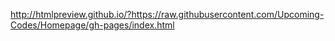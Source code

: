 http://htmlpreview.github.io/?https://raw.githubusercontent.com/Upcoming-Codes/Homepage/gh-pages/index.html
